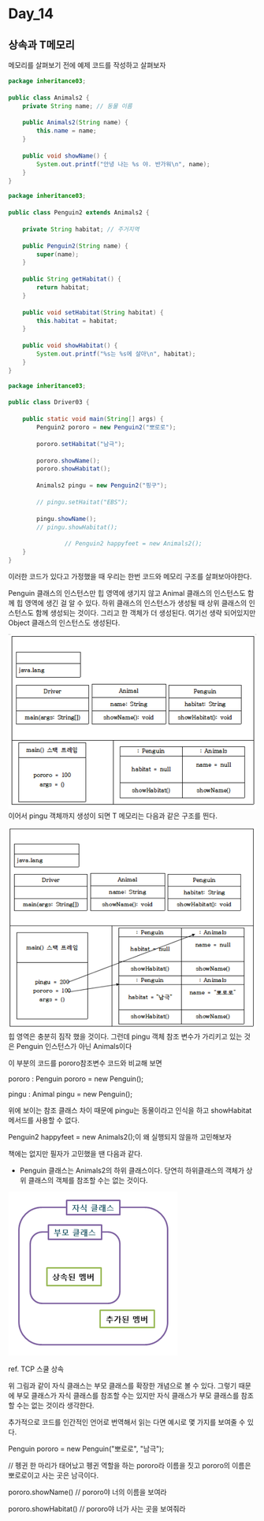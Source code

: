 # Day_14

## 상속과 T메모리

메모리를 살펴보기 전에 예제 코드를 작성하고 살펴보자

```java
package inheritance03;

public class Animals2 {
    private String name; // 동물 이름

    public Animals2(String name) {
        this.name = name;
    }

    public void showName() {
        System.out.printf("안녕 나는 %s 야. 반가워\n", name);
    }
}
```

```java
package inheritance03;

public class Penguin2 extends Animals2 {

    private String habitat; // 주거지역

    public Penguin2(String name) {
        super(name);
    }

    public String getHabitat() {
        return habitat;
    }

    public void setHabitat(String habitat) {
        this.habitat = habitat;
    }

    public void showHabitat() {
        System.out.printf("%s는 %s에 살아\n", habitat);
    }
}
```

```java
package inheritance03;

public class Driver03 {

    public static void main(String[] args) {
        Penguin2 pororo = new Penguin2("뽀로로");

        pororo.setHabitat("남극");

        pororo.showName();
        pororo.showHabitat();

        Animals2 pingu = new Penguin2("핑구");

        // pingu.setHaitat("EBS");

        pingu.showName();
        // pingu.showHabitat();

				// Penguin2 happyfeet = new Animals2();
    }
}
```

이러한 코드가 있다고 가정했을 때 우리는 한번 코드와 메모리 구조를 살펴보아야한다.

Penguin 클래스의 인스턴스만 힙 영역에 생기지 않고 Animal 클래스의 인스턴스도 함께 힙 영역에 생긴 걸 알 수 있다.  하위 클래스의 인스턴스가 생성될 때 상위 클래스의 인스턴스도 함께 생성되는 것이다. 그리고 한 객체가 더 생성된다. 여기선 생략 되어있지만 Object 클래스의 인스턴스도 생성된다. 

<img src="/static/3-31.png" width=514px height=355px></img>
이어서 pingu 객체까지 생성이 되면 T 메모리는 다음과 같은 구조를 띈다.

<img src="/static/3-32.png" width=511px height=411px></img>
힙 영역은 충분히 짐작 했을 것이다. 그런데 pingu 객체 참조 변수가 가리키고 있는 것은 Penguin 인스턴스가 아닌 Animals이다 

이 부분의 코드를 pororo참조변수 코드와 비교해 보면

pororo : Penguin pororo = new Penguin();

pingu : Animal pingu = new Penguin();

위에 보이는 참조 클래스 차이 때문에 pingu는 동물이라고 인식을 하고 showHabitat메서드를 사용할 수 없다. 

Penguin2 happyfeet = new Animals2();이 왜 실행되지 않을까 고민해보자 

책에는 없지만 필자가 고민했을 땐 다음과 같다.

- Penguin 클래스는 Animals2의 하위 클래스이다. 당연히 하위클래스의 객체가 상위 클래스의 객체를 참조할 수는 없는 것이다.

<img src="/static/3-번외.png" width=344px height=332px></img>

ref. TCP 스쿨 상속

위 그림과 같이 자식 클래스는 부모 클래스를 확장한 개념으로 볼 수 있다. 그렇기 때문에 부모 클래스가 자식 클래스를 참조할 수는 있지만 자식 클래스가 부모 클래스를 참조할 수는 없는 것이라 생각한다. 

추가적으로 코드를 인간적인 언어로 번역해서 읽는 다면 예시로 몇 가지를 보여줄 수 있다.

Penguin pororo = new Penguin("뽀로로", "남극");

// 펭귄 한 마리가 태어났고 펭귄 역할을 하는 pororo라 이름을 짓고 pororo의 이름은 뽀로로이고 사는 곳은 남극이다.

pororo.showName() // pororo야 너의 이름을 보여라

pororo.showHabitat() // pororo야 너가 사는 곳을 보여줘라
